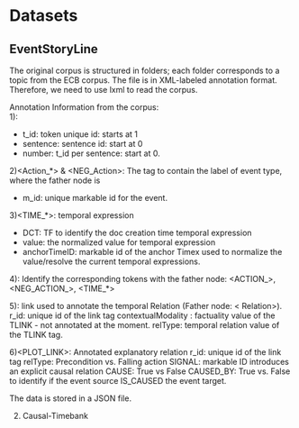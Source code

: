 # Datasets
## EventStoryLine

The original corpus is structured in folders; each folder corresponds to a topic from the ECB corpus. The file is in XML-labeled annotation format. Therefore, we need to use lxml to read the corpus.  

Annotation Information from the corpus:  
1)<token>:   
- t_id: token unique id: starts at 1
- sentence: sentence id: start at 0
- number: t_id per sentence: start at 0. 
  
2)<Action_*> & <NEG_Action>:
The tag to contain the label of event type, where the father node is <Markables>
- m_id: unique markable id for the event. 
  
3)<TIME_*>: temporal expression
- DCT: TF to identify the doc creation time temporal expression
- value: the normalized value for temporal expression
- anchorTimeID: markable id of the anchor Timex used to normalize the value/resolve the current temporal expressions. 
  
4)<Token anchor>: Identify the corresponding tokens with the father node: <ACTION_>, <NEG_ACTION_>, <TIME_*>
    
  
5)<TLINK>: link used to annotate the temporal Relation (Father node: < Relation>).   
r_id: unique id of the link tag
contextualModality : factuality value of the TLINK - not annotated at the moment.
relType: temporal relation value of the TLINK tag. 
  
6)<PLOT_LINK>: Annotated explanatory relation
r_id: unique id of the link tag
relType: Precondition vs. Falling action
SIGNAL: markable ID introduces an explicit causal relation
CAUSE: True vs False
CAUSED_BY: True vs. False to identify if the event source IS_CAUSED the event target.  
  
The data is stored in a JSON file.
  
  

2. Causal-Timebank
